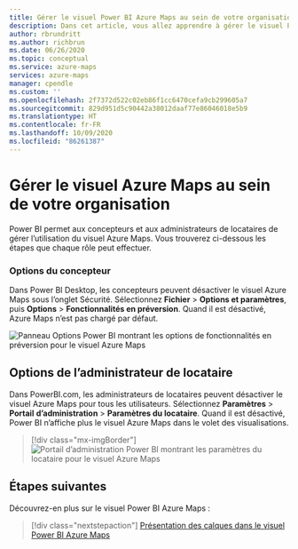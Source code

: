 ```yaml
---
title: Gérer le visuel Power BI Azure Maps au sein de votre organisation | Microsoft Azure Maps
description: Dans cet article, vous allez apprendre à gérer le visuel Power BI Microsoft Azure Maps au sein de votre organisation.
author: rbrundritt
ms.author: richbrun
ms.date: 06/26/2020
ms.topic: conceptual
ms.service: azure-maps
services: azure-maps
manager: cpendle
ms.custom: ''
ms.openlocfilehash: 2f7372d522c02eb86f1cc6470cefa9cb299605a7
ms.sourcegitcommit: 829d951d5c90442a38012daaf77e86046018e5b9
ms.translationtype: HT
ms.contentlocale: fr-FR
ms.lasthandoff: 10/09/2020
ms.locfileid: "86261387"
---
```

# <a name="manage-the-azure-maps-visual-within-your-organization"></a>Gérer le visuel Azure Maps au sein de votre organisation

Power BI permet aux concepteurs et aux administrateurs de locataires de gérer l’utilisation du visuel Azure Maps. Vous trouverez ci-dessous les étapes que chaque rôle peut effectuer.

### <a name="designer-options"></a>Options du concepteur

Dans Power BI Desktop, les concepteurs peuvent désactiver le visuel Azure Maps sous l’onglet Sécurité. Sélectionnez **Fichier** &gt; **Options et paramètres**, puis **Options** &gt; **Fonctionnalités en préversion**. Quand il est désactivé, Azure Maps n’est pas chargé par défaut.  
  
![Panneau Options Power BI montrant les options de fonctionnalités en préversion pour le visuel Azure Maps](media/power-bi-visual/preview-options-panel.png)

## <a name="tenant-admin-options"></a>Options de l’administrateur de locataire

Dans PowerBI.com, les administrateurs de locataires peuvent désactiver le visuel Azure Maps pour tous les utilisateurs. Sélectionnez **Paramètres** &gt; **Portail** **d’administration** &gt; **Paramètres du locataire**. Quand il est désactivé, Power BI n’affiche plus le visuel Azure Maps dans le volet des visualisations.

> [!div class="mx-imgBorder"]
> ![Portail d’administration Power BI montrant les paramètres du locataire pour le visuel Azure Maps](media/power-bi-visual/tenant-admin-settings.png)

## <a name="next-steps"></a>Étapes suivantes

Découvrez-en plus sur le visuel Power BI Azure Maps :

> [!div class="nextstepaction"]
> [Présentation des calques dans le visuel Power BI Azure Maps](power-bi-visual-understanding-layers.md)
